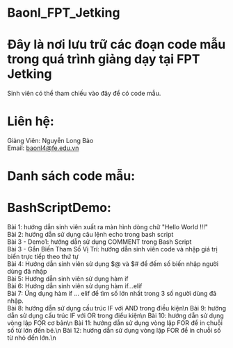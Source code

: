 # Baonl_FPT_Jetking

# Đây là nơi lưu trữ các đoạn code mẫu trong quá trình giảng dạy tại FPT Jetking
Sinh viên có thể tham chiếu vào đây để có code mẫu.

# Liên hệ:
Giảng Viên: Nguyễn Long Bảo\
Email: baonl4@fe.edu.vn

# Danh sách code mẫu:
# BashScriptDemo:
Bài 1: hướng dẫn sinh viên xuất ra màn hình dòng chữ "Hello World !!!"\
Bài 2: hướng dẫn sử dụng câu lệnh echo trong bash script\
Bài 3 - Demo1: hướng dẫn sử dụng COMMENT trong Bash Script\
Bài 3 - Gắn Biến Tham Số Vị Trí: hướng dẫn sinh viên code và nhập giá trị biến trực tiếp theo thứ tự\
Bài 4: Hướng dẫn sinh viên sử dụng $@ và $# để đếm số biến nhập người dùng đã nhập\
Bài 5: Hướng dẫn sinh viên sử dụng hàm if\
Bài 6: Hướng dẫn sinh viên sử dụng hàm if...elif\
Bài 7: Ứng dụng hàm if ... elif để tìm số lớn nhất trong 3 số người dùng đã nhập.\
Bài 8: hướng dẫn sử dụng cấu trúc IF với AND trong điều kiện\n
Bài 9: hướng dẫn sử dụng cấu trúc IF với OR trong điều kiện\n
Bài 10: hướng dẫn sử dụng vòng lập FOR cơ bản\n
Bài 11: hướng dẫn sử dụng vòng lập FOR để in chuỗi số từ lớn đến bé.\n
Bài 12: hướng dẫn sử dụng vòng lập FOR để in chuỗi số từ nhỏ đến lớn.\n